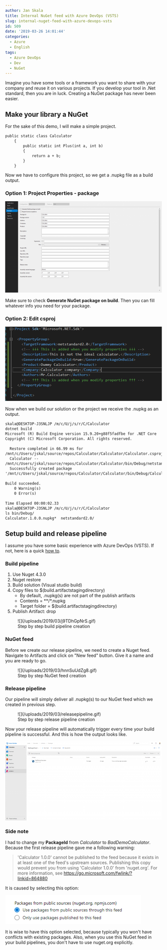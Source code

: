```yaml
---
author: Jan Skala
title: Internal NuGet feed with Azure DevOps (VSTS)
slug: internal-nuget-feed-with-azure-devops-vsts
id: 509
date: '2019-03-26 14:01:44'
categories:
  - Azure
  - English
tags:
  - Azure DevOps
  - Dev
  - NuGet
---
```


Imagine you have some tools or a framework you want to share with your company and reuse it on various projects. If you develop your tool in .Net standard, then you are in luck. Creating a NuGet package has never been easier.

## Make your library a NuGet

For the sake of this demo, I will make a simple project.

    public static class Calculator
        {
            public static int Plus(int a, int b)
            {
                return a + b;
            }
        }

Now we have to configure this project, so we get a .nupkg file as a build output.

### Option 1: Project Properties - package

![](/uploads/2019/03/image-1024x596.png)

Make sure to check **Generate NuGet package on build**. Then you can fill whatever info you need for your package.

### Option 2: Edit csproj

![](/uploads/2019/03/image-1.png)

Now when we build our solution or the project we receive the .nupkg as an output.

    skala@DESKTOP-J3SNLJP /m/c/U/j/s/r/C/Calculator
    dotnet build
    Microsoft (R) Build Engine version 15.9.20+g88f5fadfbe for .NET Core
    Copyright (C) Microsoft Corporation. All rights reserved.

      Restore completed in 66.99 ms for /mnt/c/Users/jskal/source/repos/Calculator/Calculator/Calculator.csproj.
      Calculator -- /mnt/c/Users/jskal/source/repos/Calculator/Calculator/bin/Debug/netstandard2.0/Calculator.dll
      Successfully created package '/mnt/c/Users/jskal/source/repos/Calculator/Calculator/bin/Debug/Calculator.1.0.0.nupkg'.

    Build succeeded.
        0 Warning(s)
        0 Error(s)

    Time Elapsed 00:00:02.33
    skala@DESKTOP-J3SNLJP /m/c/U/j/s/r/C/Calculator
    ls bin/Debug/
    Calculator.1.0.0.nupkg*  netstandard2.0/

## Setup build and release pipeline

I assume you have some basic experience with Azure DevOps (VSTS). If not, here is a quick [how to](https://docs.microsoft.com/en-us/azure/devops/user-guide/).

### Build pipeline

1.  Use Nuget 4.3.0
2.  Nuget restore
3.  Build solution (Visual studio build)
4.  Copy files to $(build.artifactstagingdirectory)
    *   By default, .nupkg(s) are not part of the publish artifacts
    *   Contents = **/*.nupkg
    *   Target folder = $(build.artifactstagingdirectory)
5.  Publish Artifact: drop

<figure class="wp-block-image">![](/uploads/2019/03/j9TDhGpNrS.gif)

<figcaption>Step by step build pipeline creation</figcaption>

</figure>

### NuGet feed

Before we create our release pipeline, we need to create a Nuget feed. Navigate to Artifacts and click on "New feed" button. Give it a name and you are ready to go.

<figure class="wp-block-image">![](/uploads/2019/03/hnnSuUdZg8.gif)

<figcaption>Step by step NuGet feed creation</figcaption>

</figure>

### Release pipeline

Our pipeline will simply deliver all .nupkg(s) to our NuGet feed which we created in previous step.

<figure class="wp-block-image">![](/uploads/2019/03/releasepipeline.gif)

<figcaption>Step by step release pipeline creation</figcaption>

</figure>

Now your release pipeline will automatically trigger every time your build pipeline is successful. And this is how the output looks like.

![](/uploads/2019/03/image-3-1024x517.png)

### Side note

I had to change my **PackageId** from _Calculator_ to _BadDemoCalculator_. Because the first release pipeline gave me a following warning:

> 'Calculator 1.0.0' cannot be published to the feed because it exists in at least one of the feed's upstream sources. Publishing this copy would prevent you from using 'Calculator 1.0.0' from 'nuget.org'. For more information, see https://go.microsoft.com/fwlink/?linkid=864880

It is caused by selecting this option:

![](/uploads/2019/03/image-4.png)

It is wise to have this option selected, because typically you won't have conflicts with existing packages. Also, when you use this NuGet feed in your build pipelines, you don't have to use nuget.org explicitly.